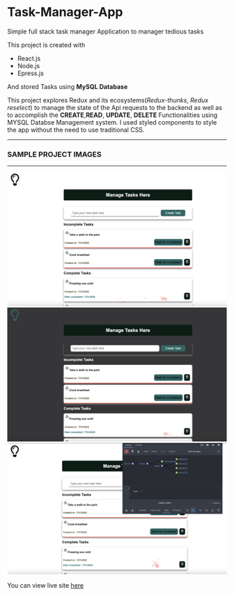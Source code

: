 # Task-Manager-App
Simple full stack task manager Application to manager tedious tasks
<p>
    This project is created with 
</p>
<ul>
    <li>React.js</li>
    <li>Node.js</li>
    <li>Epress.js</li>
</ul>
<p>
 And stored Tasks using <b>MySQL Database </b>

This project explores Redux and its  ecosystems(<em>Redux-thunks</em>, <em>Redux reselect</em>) to manage the state of the Api requests to the backend
 as well as to accomplish the <b>CREATE</b>,<b>READ</b>, <b>UPDATE</b>, <b>DELETE</b> Functionalities using MYSQL Databse 
 Management system. I used styled components to style the app without the need to use traditional CSS. 
</p>
<hr/>
<h3>SAMPLE PROJECT IMAGES</h3>
<hr/>
<img src="/images/image1.png" alt="" width="700">
<img src="/images/image2.png" alt="" width="700">
<img src="/images/image3.png" alt="" width="700">

You can view live site <a href="https://react-task-manager-0.herokuapp.com/" target="_blank">here</a>